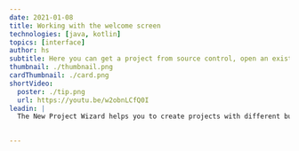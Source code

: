 ```yaml
---
date: 2021-01-08
title: Working with the welcome screen
technologies: [java, kotlin]
topics: [interface]
author: hs
subtitle: Here you can get a project from source control, open an existing project, or create a new project. 
thumbnail: ./thumbnail.png
cardThumbnail: ./card.png
shortVideo:
  poster: ./tip.png
  url: https://youtu.be/w2obnLCfQ0I  
leadin: |
  The New Project Wizard helps you to create projects with different build systems and frameworks. There's more information in our screencast here: https://www.youtube.com/watch?v=xmrFlqbTjp8  

  
---
```

